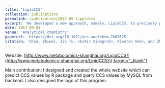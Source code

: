 ```yaml
---
title: "LipidCCS"
collection: publications
permalink: /publication/2017-09-lippldccs
excerpt: 'We developed a new approach, namely, LipidCCS, to precisely predict lipid CCS values.'
date: 2017-09-01
venue: 'Analytical chemistry'
paperurl: 'https://doi.org/10.1021/acs.analchem.7b02625'
citation: 'Zhou, Zhiwei, Jia Tu, <b>Xin Xiong</b>, Xiaotao Shen, and Zheng-Jiang Zhu. "LipidCCS: prediction of collision cross-section values for lipids with high precision to support ion mobility–mass spectrometry-based lipidomics." Analytical chemistry 89, no. 17 (2017): 9559-9566.'
---
```


Website: [http://www.metabolomics-shanghai.org/LipidCCS/](http://www.metabolomics-shanghai.org/LipidCCS/){:target="_blank"}

Main contribution: I designed and created the whole website which can predict CCS values by R package and query CCS values by MySQL from backend. I also designed the logo of this program.
